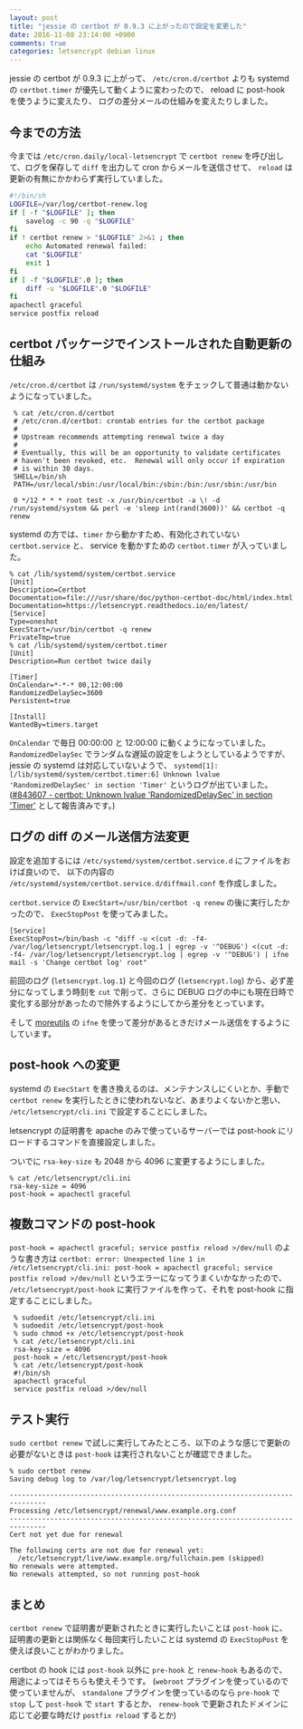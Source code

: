 ```yaml
---
layout: post
title: "jessie の certbot が 0.9.3 に上がったので設定を変更した"
date: 2016-11-08 23:14:00 +0900
comments: true
categories: letsencrypt debian linux
---
```

jessie の certbot が 0.9.3 に上がって、
`/etc/cron.d/certbot` よりも systemd の `certbot.timer` が優先して動くように変わったので、
reload に post-hook を使うように変えたり、
ログの差分メールの仕組みを変えたりしました。

<!--more-->

## 今までの方法

今までは `/etc/cron.daily/local-letsencrypt` で `certbot renew` を呼び出して、ログを保存して `diff` を出力して cron からメールを送信させて、
`reload` は更新の有無にかかわらず実行していました。

```sh
#!/bin/sh
LOGFILE=/var/log/certbot-renew.log
if [ -f "$LOGFILE" ]; then
    savelog -c 90 -q "$LOGFILE"
fi
if ! certbot renew > "$LOGFILE" 2>&1 ; then
    echo Automated renewal failed:
    cat "$LOGFILE"
    exit 1
fi
if [ -f "$LOGFILE".0 ]; then
    diff -u "$LOGFILE".0 "$LOGFILE"
fi
apachectl graceful
service postfix reload
```

## certbot パッケージでインストールされた自動更新の仕組み

`/etc/cron.d/certbot` は `/run/systemd/system` をチェックして普通は動かないようになっていました。

```
 % cat /etc/cron.d/certbot
 # /etc/cron.d/certbot: crontab entries for the certbot package
 #
 # Upstream recommends attempting renewal twice a day
 #
 # Eventually, this will be an opportunity to validate certificates
 # haven't been revoked, etc.  Renewal will only occur if expiration
 # is within 30 days.
 SHELL=/bin/sh
 PATH=/usr/local/sbin:/usr/local/bin:/sbin:/bin:/usr/sbin:/usr/bin
 
 0 */12 * * * root test -x /usr/bin/certbot -a \! -d /run/systemd/system && perl -e 'sleep int(rand(3600))' && certbot -q renew
```

systemd の方では、`timer` から動かすため、有効化されていない `certbot.service` と、 service を動かすための `certbot.timer` が入っていました。

```
% cat /lib/systemd/system/certbot.service
[Unit]
Description=Certbot
Documentation=file:///usr/share/doc/python-certbot-doc/html/index.html
Documentation=https://letsencrypt.readthedocs.io/en/latest/
[Service]
Type=oneshot
ExecStart=/usr/bin/certbot -q renew
PrivateTmp=true
% cat /lib/systemd/system/certbot.timer
[Unit]
Description=Run certbot twice daily

[Timer]
OnCalendar=*-*-* 00,12:00:00
RandomizedDelaySec=3600
Persistent=true

[Install]
WantedBy=timers.target
```

`OnCalendar` で毎日 00:00:00 と 12:00:00 に動くようになっていました。
`RandomizedDelaySec` でランダムな遅延の設定をしようとしているようですが、
jessie の systemd は対応していないようで、
`systemd[1]: [/lib/systemd/system/certbot.timer:6] Unknown lvalue 'RandomizedDelaySec' in section 'Timer'`
というログが出ていました。
([#843607 - certbot: Unknown lvalue 'RandomizedDelaySec' in section 'Timer'](https://bugs.debian.org/843607 "#843607 - certbot: Unknown lvalue 'RandomizedDelaySec' in section 'Timer'") として報告済みです。)

## ログの diff のメール送信方法変更

設定を追加するには `/etc/systemd/system/certbot.service.d` にファイルをおけば良いので、
以下の内容の `/etc/systemd/system/certbot.service.d/diffmail.conf` を作成しました。

`certbot.service` の `ExecStart=/usr/bin/certbot -q renew` の後に実行したかったので、
`ExecStopPost` を使ってみました。

```
[Service]
ExecStopPost=/bin/bash -c "diff -u <(cut -d: -f4- /var/log/letsencrypt/letsencrypt.log.1 | egrep -v '^DEBUG') <(cut -d: -f4- /var/log/letsencrypt/letsencrypt.log | egrep -v '^DEBUG') | ifne mail -s 'Change certbot log' root"
```

前回のログ (`letsencrypt.log.1`) と今回のログ (`letsencrypt.log`) から、必ず差分になってしまう時刻を `cut` で削って、さらに DEBUG ログの中にも現在日時で変化する部分があったので除外するようにしてから差分をとっています。

そして [moreutils](https://packages.debian.org/moreutils "moreutils") の `ifne` を使って差分があるときだけメール送信をするようにしています。

## post-hook への変更

systemd の `ExecStart` を書き換えるのは、メンテナンスしにくいとか、手動で `certbot renew` を実行したときに使われないなど、あまりよくないかと思い、
`/etc/letsencrypt/cli.ini` で設定することにしました。

letsencrypt の証明書を apache のみで使っているサーバーでは post-hook にリロードするコマンドを直接設定しました。

ついでに `rsa-key-size` も 2048 から 4096 に変更するようにしました。

```
% cat /etc/letsencrypt/cli.ini
rsa-key-size = 4096
post-hook = apachectl graceful
```

## 複数コマンドの post-hook

`post-hook = apachectl graceful; service postfix reload >/dev/null` のような書き方は
`certbot: error: Unexpected line 1 in /etc/letsencrypt/cli.ini: post-hook = apachectl graceful; service postfix reload >/dev/null`
というエラーになってうまくいかなかったので、
`/etc/letsencrypt/post-hook` に実行ファイルを作って、それを post-hook に指定することにしました。

```
 % sudoedit /etc/letsencrypt/cli.ini
 % sudoedit /etc/letsencrypt/post-hook
 % sudo chmod +x /etc/letsencrypt/post-hook
 % cat /etc/letsencrypt/cli.ini
 rsa-key-size = 4096
 post-hook = /etc/letsencrypt/post-hook
 % cat /etc/letsencrypt/post-hook
 #!/bin/sh
 apachectl graceful
 service postfix reload >/dev/null
```

## テスト実行

`sudo certbot renew` で試しに実行してみたところ、以下のような感じで更新の必要がないときは `post-hook` は実行されないことが確認できました。

```
% sudo certbot renew
Saving debug log to /var/log/letsencrypt/letsencrypt.log

-------------------------------------------------------------------------------
Processing /etc/letsencrypt/renewal/www.example.org.conf
-------------------------------------------------------------------------------
Cert not yet due for renewal

The following certs are not due for renewal yet:
  /etc/letsencrypt/live/www.example.org/fullchain.pem (skipped)
No renewals were attempted.
No renewals attempted, so not running post-hook
```

## まとめ

`certbot renew` で証明書が更新されたときに実行したいことは `post-hook` に、
証明書の更新とは関係なく毎回実行したいことは systemd の `ExecStopPost` を使えば良いことがわかりました。

certbot の hook には `post-hook` 以外に `pre-hook` と `renew-hook` もあるので、
用途によってはそちらも使えそうです。
(`webroot` プラグインを使っているので使っていませんが、
`standalone` プラグインを使っているのなら `pre-hook` で `stop` して `post-hook` で `start` するとか、
`renew-hook` で更新されたドメインに応じて必要な時だけ `postfix reload` するとか)
